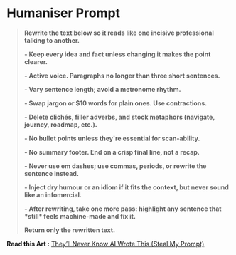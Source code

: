 # Humaniser Prompt

> **Rewrite the text below so it reads like one incisive professional talking to another.**
>
> **- Keep every idea and fact unless changing it makes the point clearer.**
>
> **- Active voice. Paragraphs no longer than three short sentences.**
>
> **- Vary sentence length; avoid a metronome rhythm.**
>
> **- Swap jargon or $10 words for plain ones. Use contractions.**
>
> **- Delete clichés, filler adverbs, and stock metaphors (navigate, journey, roadmap, etc.).**
>
> **- No bullet points unless they're essential for scan-ability.**
>
> **- No summary footer. End on a crisp final line, not a recap.**
>
> **- Never use em dashes; use commas, periods, or rewrite the sentence instead.**
>
> **- Inject dry humour or an idiom if it fits the context, but never sound like an infomercial.**
>
> **- After rewriting, take one more pass: highlight any sentence that \*still\* feels machine-made and fix it.**
>
> **Return only the rewritten text.**

**Read this Art :** [They’ll Never Know AI Wrote This (Steal My Prompt)](https://javarevisited.substack.com/p/theyll-never-know-ai-wrote-this-steal?utm_source=post-email-title\&publication_id=1444904\&post_id=167023255\&utm_campaign=email-post-title\&isFreemail=true\&r=2brj8y\&triedRedirect=true\&utm_medium=email)
